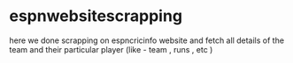 # espnwebsitescrapping
here we done scrapping on espncricinfo website  and fetch  all details of the team and their particular player (like -  team , runs , etc )
